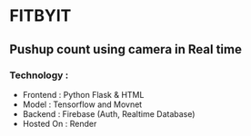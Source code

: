 # FITBYIT
## Pushup count using camera in Real time
### Technology :
- Frontend : Python Flask & HTML
- Model : Tensorflow and Movnet 
- Backend : Firebase (Auth, Realtime Database)
- Hosted On : Render
